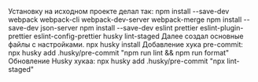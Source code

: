 Установку на исходном проекте делал так:
npm install --save-dev webpack webpack-cli webpack-dev-server webpack-merge
npm install --save-dev json-server
npm install --save-dev eslint prettier eslint-plugin-prettier eslint-config-prettier husky lint-staged
Далее создал основные файлы с настройками.
npx husky install
Добавление хука pre-commit: npx husky add .husky/pre-commit "npm run lint && npm run format"
Обновление Husky хукаа: npx husky add .husky/pre-commit "npx lint-staged"
